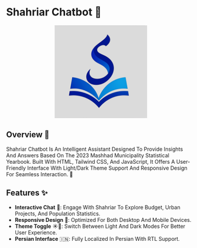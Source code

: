 # Shahriar Chatbot 🌟

<p align="center">
  <img src="Assets/Shehari-Yar-Logo-Bg.png" alt="Shahriar Logo" width="250">
</p>

## Overview 📖
Shahriar Chatbot Is An Intelligent Assistant Designed To Provide Insights And Answers Based On The 2023 Mashhad Municipality Statistical Yearbook. Built With HTML, Tailwind CSS, And JavaScript, It Offers A User-Friendly Interface With Light/Dark Theme Support And Responsive Design For Seamless Interaction. 🚀

## Features ✨
- **Interactive Chat** 🤖: Engage With Shahriar To Explore Budget, Urban Projects, And Population Statistics.
- **Responsive Design** 📱: Optimized For Both Desktop And Mobile Devices.
- **Theme Toggle** ☀️🌙: Switch Between Light And Dark Modes For Better User Experience.
- **Persian Interface** 🇮🇳: Fully Localized In Persian With RTL Support.